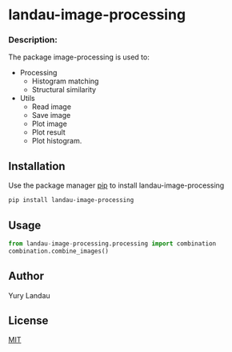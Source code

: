 # landau-image-processing

### Description:
The package image-processing is used to:
* Processing
	- Histogram matching
	- Structural similarity
* Utils
	- Read image
	- Save image
	- Plot image
	- Plot result
	- Plot histogram.

## Installation

Use the package manager [pip](https://pip.pypa.io/en/stable/) to install landau-image-processing

```bash
pip install landau-image-processing
```

## Usage

```python
from landau-image-processing.processing import combination
combination.combine_images()
```

## Author
Yury Landau

## License
[MIT](https://choosealicense.com/licenses/mit/)